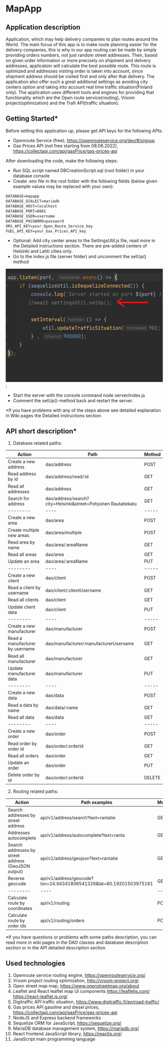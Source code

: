# MapApp

## Application description
Application, which may help delivery companies to plan routes around the World. 
The main focus of this app is to make route planning easier for the delivery companies, this is why in our app routing can be made by simply providing orders numbers, not just random street addresses. Then, based on given order information or more precisely on shipment and delivery addresses, applicatoin will calculate the best possible route. This route is optimized and addresses visiting order is taken into account, since shipment address should be visited first and only after that delivery.
The application also offer such a great additional settings as avoiding city centers option and taking into account real time traffic situation(Finland only).
The application uses different tools and engines for providing that functionality which are the Open route service(routing), Vroom project(optimization) and the Trafi API(traffic situation).

## Getting Started*
Before setting this application up, please get API keys for the following APIs:
- Openroute Service (free), https://openrouteservice.org/dev/#/signup
- Gas Prices API (not free starting from 08.06.2022), https://collectapi.com/api/gasPrice/gas-prices-api

After downloading the code, make the following steps:

- Run SQL script named DBCreationScript.sql (root folder) in your database console
- Create .env file in the root folder with the following fields (below given example values may be replaced with your own):
```
DATABASE=mapapp
DATABASE_DIALECT=mariadb
DATABASE_HOST=localhost
DATABASE_PORT=8081
DATABASE_USER=username
DATABASE_PASSWORD=password
ORS_API_KEY=your_Open_Route_Service_key
FUEL_API_KEY=your_Gas_Prices_API_key
```
- Optional: Add city center areas to the SettingsUtil.js file, read more in the Detailed instructions section. There are pre-added centers of Helsinki and Lahti cities only.
- Go to the index.js file (server folder) and uncomment the setUp() method

![index.js file](doc_images/indexFile.png);
- Start the server with the console command node server/index.js
- Comment the setUp()-method back and restart the server.

*If you have problems with any of the steps above see detailed explanation in Wiki pages the Detailed instructions section.

## API short description*

1. Database related paths:

| Action | Path | Method |
| -------- | ---- | ----- |
| Create a new address | dao/address | POST |
| Read address by id | dao/address/read/:id | GET |
| Read all addresses | dao/address | GET | 
| Search for address | dao/address/search?city=Helsinki&street=Pohjoinen Rautatiekatu | GET |
| -------- | ---- | ----- |
| Create a new area | dao/area | POST |
| Create multiple new areas | dao/area/multiple | POST |
| Read area by name | dao/area/:areaName | GET |
| Read all areas | dao/area | GET |
| Update an area | dao/area/:areaName | PUT |
| -------- | ---- | ----- |
| Create a new client | dao/client | POST |
| Read a client by username | dao/client/:clientUsername | GET |
| Read all clients | dao/client | GET |
| Update client data | dao/client | PUT |
| -------- | ---- | ----- |
| Create a new manufacturer | dao/manufacturer | POST |
| Read a manufacturer by username | dao/manufacturer/:manufacturerUsername | GET |
| Read all manufacturer | dao/manufacturer | GET |
| Update manufacturer data | dao/manufacturer | PUT |
| -------- | ---- | ----- |
| Create a new data | dao/data | POST | { "name": "electricityPrice", "value": "3" } | "result": { "name": "electricityPrice", "value": "3" } |
| Read a data by name | dao/data/:name | GET |
| Read all data | dao/data | GET |
| -------- | ---- | ----- |
| Create a new order | dao/order | POST |
| Read order by order id | dao/order/:orderId | GET |
| Read all orders | dao/order | GET |
| Update an order | dao/order | PUT |
| Delete order by id | dao/order/:orderId | DELETE |

2. Routing related paths:

| Action | Path examples | Method |
| -------- | ---- | ----- |
| Search addresses by street address | api/v1/address/search?text=rantatie | GET |
| Addresses autocomplete | api/v1/address/autocomplete?text=ranta | GET |
| Search addresses by street address (GeoJSON output) | api/v1/address/geojson?text=rantatie | GET |
| Reverse geocode | api/v1/address/geocode?lon=24.94341806541326&lat=60.19201503975161 | GET |
| -------- | ---- | ----- |
| Calculate route by coordinates | api/v1/routing | POST |
| Calculate route by order ids | api/v1/routing/orders | POST |

*If you have questions or problems with some paths description, you can read more in wiki pages in the DAO classes and database description section or in the API detailed description section.

## Used technologies
1.	Openroute service routing engine, https://openrouteservice.org/
2.	Vroom project routing optimization, http://vroom-project.org/
3.	Open street map map, https://www.openstreetmap.org/about
4.	Leaflet and React leaflet map UI components https://leafletjs.com/  https://react-leaflet.js.org/
5.	Digitraffic API traffic situation, https://www.digitraffic.fi/en/road-traffic/
6.	Gas prices API gasoline and diesel prices, https://collectapi.com/api/gasPrice/gas-prices-api
7.	NodeJS and Express backend frameworks
8.	Sequelize ORM for JavaScript, https://sequelize.org/
9.	MariaDB database management system, https://mariadb.org/
10.	React frontend JavaScript library, https://reactjs.org/
11.	JavaScript main programming language
